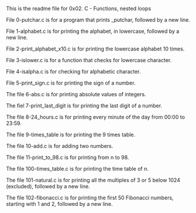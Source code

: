 This is the readme file for 0x02. C - Functions, nested loops

File 0-putchar.c is for a program that prints _putchar, followed by a new line.

File 1-alphabet.c is for printing the alphabet, in lowercase, followed by a new line.

File 2-print_alphabet_x10.c is for printing the lowercase alphabet 10 times.

File 3-islower.c is for a function that checks for lowercase character.

File 4-isalpha.c is for checking for alphabetic character.

File 5-print_sign.c is for printing the sign of a number.

The file 6-abs.c is for printing absolute values of integers.

The fiel 7-print_last_digit is for printing the last digit of a number.

The file 8-24_hours.c is for printing every minute of the day from 00:00 to 23:59.

The file 9-times_table is for printing the 9 times table.

The file 10-add.c is for adding two numbers.

The file 11-print_to_98.c is for printing from n to 98.

The file 100-times_table.c is for printing the time table of n.

The file 101-natural.c is for printing all the multiples of 3 or 5 below 1024 (excluded), followed by a new line.

The file 102-fibonacci.c is for printing the first 50 Fibonacci numbers, starting with 1 and 2, followed by a new line.


